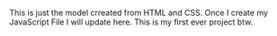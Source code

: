 This is just the model crreated from HTML and CSS. Once I create my JavaScript File I will update here. This is my first ever project btw.
